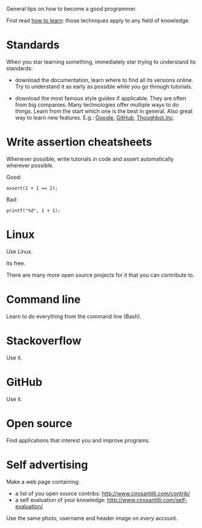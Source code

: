 General tips on how to become a good programmer.

First read [how to learn](how-to-learn.md): those techniques apply to any field of knowledge.

# Standards

When you star learning something, immediately star trying to understand its standards:

- download the documentation, learn where to find all its versions online. Try to understand it as early as possible while you go through tutorials.

- download the most famous style guides if applicable. They are often from big companies. Many technologies offer multiple ways to do things. Learn from the start which one is the best in general.  Also great way to learn new features. E.g.: [Google](http://google-styleguide.googlecode.com/), [GitHub](https://github.com/styleguide), [Thoughbot.inc](https://github.com/thoughtbot/guides).

# Write assertion cheatsheets

Whenever possible, write tutorials in code and assert automatically wherever possible.

Good:

    assert(1 + 1 == 2);

Bad:

    printf("%d", 1 + 1);

# Linux

Use Linux.

Its free.

There are many more open source projects for it that you can contribute to.

# Command line

Learn to do everything from the command line (Bash).

# Stackoverflow

Use it.

# GitHub

Use it.

# Open source

Find applications that interest you and improve programs.

# Self advertising

Make a web page containing:

- a list of you open source contribs: <http://www.cirosantilli.com/contrib/>
- a self evaluation of your knowledge: <http://www.cirosantilli.com/self-evaluation/>

Use the same photo, username and header image on *every* account.
